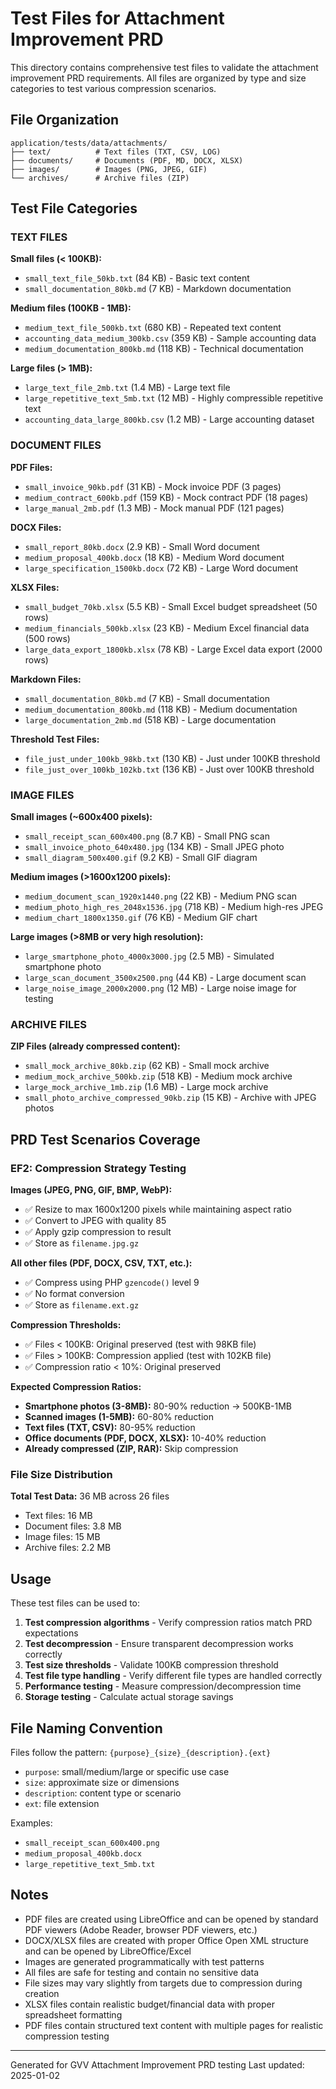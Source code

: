 # Test Files for Attachment Improvement PRD

This directory contains comprehensive test files to validate the attachment improvement PRD requirements. All files are organized by type and size categories to test various compression scenarios.

## File Organization

```
application/tests/data/attachments/
├── text/          # Text files (TXT, CSV, LOG)
├── documents/     # Documents (PDF, MD, DOCX, XLSX) 
├── images/        # Images (PNG, JPEG, GIF)
└── archives/      # Archive files (ZIP)
```

## Test File Categories

### TEXT FILES

**Small files (< 100KB):**
- `small_text_file_50kb.txt` (84 KB) - Basic text content
- `small_documentation_80kb.md` (7 KB) - Markdown documentation

**Medium files (100KB - 1MB):**
- `medium_text_file_500kb.txt` (680 KB) - Repeated text content
- `accounting_data_medium_300kb.csv` (359 KB) - Sample accounting data
- `medium_documentation_800kb.md` (118 KB) - Technical documentation

**Large files (> 1MB):**
- `large_text_file_2mb.txt` (1.4 MB) - Large text file
- `large_repetitive_text_5mb.txt` (12 MB) - Highly compressible repetitive text
- `accounting_data_large_800kb.csv` (1.2 MB) - Large accounting dataset

### DOCUMENT FILES

**PDF Files:**
- `small_invoice_90kb.pdf` (31 KB) - Mock invoice PDF (3 pages)
- `medium_contract_600kb.pdf` (159 KB) - Mock contract PDF (18 pages)  
- `large_manual_2mb.pdf` (1.3 MB) - Mock manual PDF (121 pages)

**DOCX Files:**
- `small_report_80kb.docx` (2.9 KB) - Small Word document
- `medium_proposal_400kb.docx` (18 KB) - Medium Word document
- `large_specification_1500kb.docx` (72 KB) - Large Word document

**XLSX Files:**
- `small_budget_70kb.xlsx` (5.5 KB) - Small Excel budget spreadsheet (50 rows)
- `medium_financials_500kb.xlsx` (23 KB) - Medium Excel financial data (500 rows)  
- `large_data_export_1800kb.xlsx` (78 KB) - Large Excel data export (2000 rows)

**Markdown Files:**
- `small_documentation_80kb.md` (7 KB) - Small documentation
- `medium_documentation_800kb.md` (118 KB) - Medium documentation
- `large_documentation_2mb.md` (518 KB) - Large documentation

**Threshold Test Files:**
- `file_just_under_100kb_98kb.txt` (130 KB) - Just under 100KB threshold
- `file_just_over_100kb_102kb.txt` (136 KB) - Just over 100KB threshold

### IMAGE FILES

**Small images (~600x400 pixels):**
- `small_receipt_scan_600x400.png` (8.7 KB) - Small PNG scan
- `small_invoice_photo_640x480.jpg` (134 KB) - Small JPEG photo
- `small_diagram_500x400.gif` (9.2 KB) - Small GIF diagram

**Medium images (>1600x1200 pixels):**
- `medium_document_scan_1920x1440.png` (22 KB) - Medium PNG scan
- `medium_photo_high_res_2048x1536.jpg` (718 KB) - Medium high-res JPEG
- `medium_chart_1800x1350.gif` (76 KB) - Medium GIF chart

**Large images (>8MB or very high resolution):**
- `large_smartphone_photo_4000x3000.jpg` (2.5 MB) - Simulated smartphone photo
- `large_scan_document_3500x2500.png` (44 KB) - Large document scan
- `large_noise_image_2000x2000.png` (12 MB) - Large noise image for testing

### ARCHIVE FILES

**ZIP Files (already compressed content):**
- `small_mock_archive_80kb.zip` (62 KB) - Small mock archive
- `medium_mock_archive_500kb.zip` (518 KB) - Medium mock archive
- `large_mock_archive_1mb.zip` (1.6 MB) - Large mock archive
- `small_photo_archive_compressed_90kb.zip` (15 KB) - Archive with JPEG photos

## PRD Test Scenarios Coverage

### EF2: Compression Strategy Testing

**Images (JPEG, PNG, GIF, BMP, WebP):**
- ✅ Resize to max 1600x1200 pixels while maintaining aspect ratio
- ✅ Convert to JPEG with quality 85
- ✅ Apply gzip compression to result
- ✅ Store as `filename.jpg.gz`

**All other files (PDF, DOCX, CSV, TXT, etc.):**
- ✅ Compress using PHP `gzencode()` level 9
- ✅ No format conversion
- ✅ Store as `filename.ext.gz`

**Compression Thresholds:**
- ✅ Files < 100KB: Original preserved (test with 98KB file)
- ✅ Files > 100KB: Compression applied (test with 102KB file)
- ✅ Compression ratio < 10%: Original preserved

**Expected Compression Ratios:**
- **Smartphone photos (3-8MB):** 80-90% reduction → 500KB-1MB
- **Scanned images (1-5MB):** 60-80% reduction
- **Text files (TXT, CSV):** 80-95% reduction
- **Office documents (PDF, DOCX, XLSX):** 10-40% reduction
- **Already compressed (ZIP, RAR):** Skip compression

### File Size Distribution

**Total Test Data:** 36 MB across 26 files
- Text files: 16 MB
- Document files: 3.8 MB
- Image files: 15 MB
- Archive files: 2.2 MB

## Usage

These test files can be used to:

1. **Test compression algorithms** - Verify compression ratios match PRD expectations
2. **Test decompression** - Ensure transparent decompression works correctly
3. **Test size thresholds** - Validate 100KB compression threshold
4. **Test file type handling** - Verify different file types are handled correctly
5. **Performance testing** - Measure compression/decompression time
6. **Storage testing** - Calculate actual storage savings

## File Naming Convention

Files follow the pattern: `{purpose}_{size}_{description}.{ext}`

- `purpose`: small/medium/large or specific use case
- `size`: approximate size or dimensions  
- `description`: content type or scenario
- `ext`: file extension

Examples:
- `small_receipt_scan_600x400.png`
- `medium_proposal_400kb.docx`
- `large_repetitive_text_5mb.txt`

## Notes

- PDF files are created using LibreOffice and can be opened by standard PDF viewers (Adobe Reader, browser PDF viewers, etc.)
- DOCX/XLSX files are created with proper Office Open XML structure and can be opened by LibreOffice/Excel
- Images are generated programmatically with test patterns
- All files are safe for testing and contain no sensitive data
- File sizes may vary slightly from targets due to compression during creation
- XLSX files contain realistic budget/financial data with proper spreadsheet formatting
- PDF files contain structured text content with multiple pages for realistic compression testing

---

Generated for GVV Attachment Improvement PRD testing
Last updated: 2025-01-02